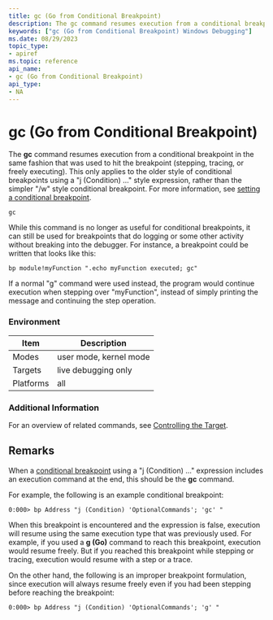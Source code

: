 ```yaml
---
title: gc (Go from Conditional Breakpoint)
description: The gc command resumes execution from a conditional breakpoint in the same fashion that was used to hit the breakpoint (stepping, tracing, or freely executing).
keywords: ["gc (Go from Conditional Breakpoint) Windows Debugging"]
ms.date: 08/29/2023
topic_type:
- apiref
ms.topic: reference
api_name:
- gc (Go from Conditional Breakpoint)
api_type:
- NA
---
```


# gc (Go from Conditional Breakpoint)

The **gc** command resumes execution from a conditional breakpoint in the same fashion that was used to hit the breakpoint (stepping, tracing, or freely executing). This only applies to the older style of conditional breakpoints using a "j (Condition) ..." style expression, rather than the simpler "/w" style conditional breakpoint. For more information, see [setting a conditional breakpoint](../debugger/setting-a-conditional-breakpoint.md).

```dbgcmd
gc
```

While this command is no longer as useful for conditional breakpoints, it can still be used for breakpoints that do logging or some other activity without breaking into the debugger. For instance, a breakpoint could be written that looks like this:

```dbgcmd
bp module!myFunction ".echo myFunction executed; gc"
```

If a normal "g" command were used instead, the program would continue execution when stepping over "myFunction", instead of simply printing the message and continuing the step operation.

### Environment

|  Item       | Description               |
|-----------|------------------------|
| Modes     | user mode, kernel mode |
| Targets   | live debugging only    |
| Platforms | all                    |

### Additional Information

For an overview of related commands, see [Controlling the Target](../debugger/controlling-the-target.md).

## Remarks

When a [conditional breakpoint](../debugger/setting-a-conditional-breakpoint.md) using a "j (Condition) ..." expression includes an execution command at the end, this should be the **gc** command.

For example, the following is an example conditional breakpoint:

```dbgcmd
0:000> bp Address "j (Condition) 'OptionalCommands'; 'gc' " 
```

When this breakpoint is encountered and the expression is false, execution will resume using the same execution type that was previously used. For example, if you used a **g (Go)** command to reach this breakpoint, execution would resume freely. But if you reached this breakpoint while stepping or tracing, execution would resume with a step or a trace.

On the other hand, the following is an improper breakpoint formulation, since execution will always resume freely even if you had been stepping before reaching the breakpoint:

```dbgcmd
0:000> bp Address "j (Condition) 'OptionalCommands'; 'g' " 
```
